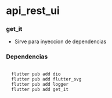 # api_rest_ui

### get_it
- Sirve para inyeccion de dependencias
### Dependencias
```

  flutter pub add dio
  flutter pub add flutter_svg
  flutter pub add logger
  flutter pub add get_it 

```
